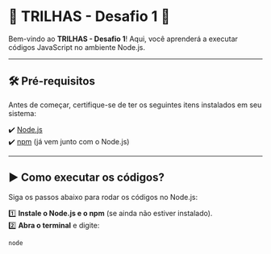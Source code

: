 # 🌟 TRILHAS - Desafio 1 🚀  

Bem-vindo ao **TRILHAS - Desafio 1**! Aqui, você aprenderá a executar códigos JavaScript no ambiente Node.js.  

---

## 🛠️ **Pré-requisitos**  
Antes de começar, certifique-se de ter os seguintes itens instalados em seu sistema:  

✔️ [Node.js](https://nodejs.org/)  
✔️ [npm](https://www.npmjs.com/) (já vem junto com o Node.js)  

---

## ▶️ **Como executar os códigos?**  

Siga os passos abaixo para rodar os códigos no Node.js:

1️⃣ **Instale o Node.js e o npm** (se ainda não estiver instalado).  
2️⃣ **Abra o terminal** e digite:  
   ```sh
   node
